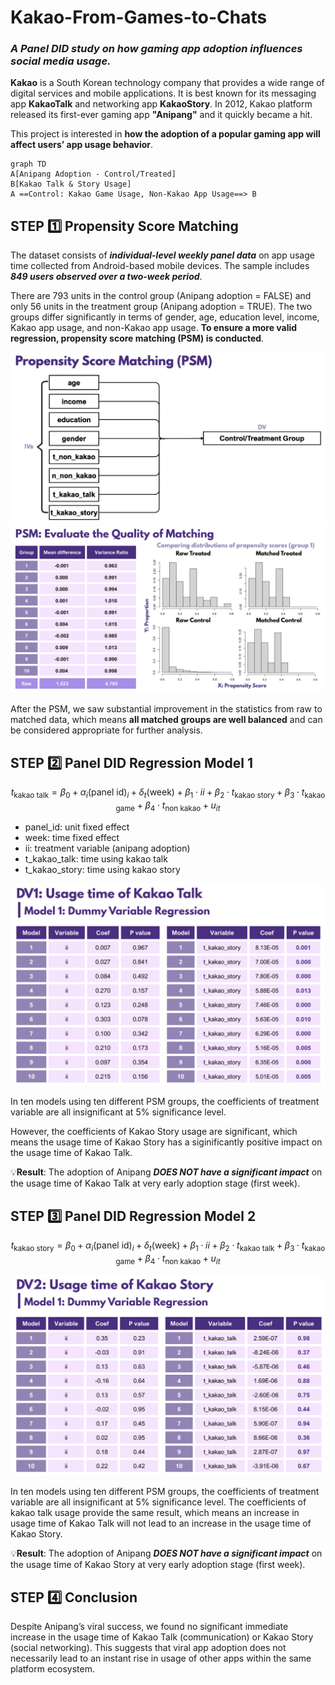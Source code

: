 # Kakao-From-Games-to-Chats
### *A Panel DID study on how gaming app adoption influences social media usage.*

**Kakao** is a South Korean technology company that provides a wide range of digital services and mobile applications. It is best known for its messaging app **KakaoTalk** and networking app **KakaoStory**. In 2012, Kakao platform released its first-ever gaming app **"Anipang"** and it quickly became a hit. 

This project is interested in **how the adoption of a popular gaming app will affect users’ app usage behavior**.

```mermaid
graph TD
A[Anipang Adoption - Control/Treated]
B[Kakao Talk & Story Usage]
A ==Control: Kakao Game Usage, Non-Kakao App Usage==> B
```

## STEP 1️⃣ Propensity Score Matching
The dataset consists of ***individual-level weekly panel data*** on app usage time collected from Android-based mobile devices. The sample includes ***849 users observed over a two-week period***.

There are 793 units in the control group (Anipang adoption = FALSE) and only 56 units in the treatment group (Anipang adoption = TRUE). The two groups differ significantly in terms of gender, age, education level, income, Kakao app usage, and non-Kakao app usage. **To ensure a more valid regression, propensity score matching (PSM) is conducted**.

![PSM](image/psm.png)
![PSM](image/psm_result.png)

After the PSM, we saw substantial improvement in the statistics from raw to matched data, which means **all matched groups are well balanced** and can be considered appropriate for further analysis.


## STEP 2️⃣ Panel DID Regression Model 1

```math
t_{\text{kakao talk}} = \beta_0 + \alpha_i (\text{panel id})_i + \delta_t (\text{week}) + \beta_1 \cdot ii + 
\beta_2 \cdot t_{\text{kakao story}} + \beta_3 \cdot t_{\text{kakao game}} + \beta_4 \cdot t_{\text{non kakao}} + u_{it}
```


- panel_id: unit fixed effect
- week: time fixed effect
- ii: treatment variable (anipang adoption)
- t_kakao_talk: time using kakao talk
- t_kakao_story: time using kakao story

![PSM](image/dummy1.png)

In ten models using ten different PSM groups, the coefficients of treatment variable are all insignificant at 5% significance level.

However, the coefficients of Kakao Story usage are significant, which means the usage time of Kakao Story has a siginificantly positive impact on the usage time of Kakao Talk.

💡**Result**: The adoption of Anipang ***DOES NOT have a significant impact*** on the usage time of Kakao Talk at very early adoption stage (first week). 


## STEP 3️⃣ Panel DID Regression Model 2

```math
t_{\text{kakao story}} = \beta_0 + \alpha_i (\text{panel id})_i + \delta_t (\text{week}) + \beta_1 \cdot ii +
\beta_2 \cdot t_{\text{kakao talk}} + \beta_3 \cdot t_{\text{kakao game}} + \beta_4 \cdot t_{\text{non kakao}} + u_{it}
```

![PSM](image/dummy2.png)

In ten models using ten different PSM groups, the coefficients of treatment variable are all insignificant at 5% significance level. The coefficients of kakao talk usage provide the same result, which means an increase in usage time of Kakao Talk will not lead to an increase in the usage time of Kakao Story.

💡**Result**: The adoption of Anipang ***DOES NOT have a significant impact*** on the usage time of Kakao Story at very early adoption stage (first week). 

## STEP 4️⃣ Conclusion
Despite Anipang’s viral success, we found no significant immediate increase in the usage time of Kakao Talk (communication) or Kakao Story (social networking). This suggests that viral app adoption does not necessarily lead to an instant rise in usage of other apps within the same platform ecosystem.
